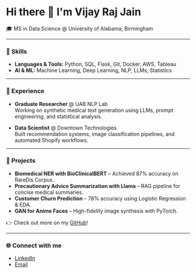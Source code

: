 # Hi there 👋 I'm Vijay Raj Jain

🎓 MS in Data Science @ University of Alabama, Birmingham

---

### 🔧 Skills
- **Languages & Tools:** Python, SQL, Flask, Git, Docker, AWS, Tableau
- **AI & ML:** Machine Learning, Deep Learning, NLP, LLMs, Statistics

---

### 💼 Experience
- **Graduate Researcher** @ UAB NLP Lab  
  Working on synthetic medical text generation using LLMs, prompt engineering, and statistical analysis.

- **Data Scientist** @ Downtown Technologies  
  Built recommendation systems, image classification pipelines, and automated Shopify workflows.

---

### 📂 Projects
- **Biomedical NER with BioClinicalBERT** – Achieved 87% accuracy on RareDis Corpus.  
- **Precautionary Advice Summarization with Llama** – RAG pipeline for concise medical summaries.  
- **Customer Churn Prediction** – 78% accuracy using Logistic Regression & EDA.  
- **GAN for Anime Faces** – High-fidelity image synthesis with PyTorch.  

👉 Check out more on my [GitHub](https://github.com/vijay0019)!

---

### 🌐 Connect with me
- [LinkedIn](https://www.linkedin.com/in/vijay-jain-8603711ab/)  
- [Email](rajjainvijay5@gmail.com)
